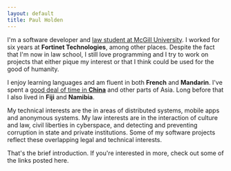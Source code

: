 ```yaml
---
layout: default
title: Paul Holden
---
```


I'm a software developer and [law student at McGill University](http://www.mcgill.ca/law/). I worked for six years at **Fortinet Technologies**, among other places. Despite the fact that I'm now in law school, I still love programming and I try to work on projects that either pique my interest or that I think could be used for the good of humanity.

I enjoy learning languages and am fluent in both **French** and **Mandarin**. I've spent a [good deal of time in **China**](http://paulzaishijie.wordpress.com/) and other parts of Asia. Long before that I also lived in **Fiji** and **Namibia**.

My technical interests are the in areas of distributed systems, mobile apps and anonymous systems. My law interests are in the interaction of culture and law, civil liberties in cyberspace, and detecting and preventing corruption in state and private institutions. Some of my software projects reflect these overlapping legal and technical interests.

That's the brief introduction. If you're interested in more, check out some of the links posted here.
